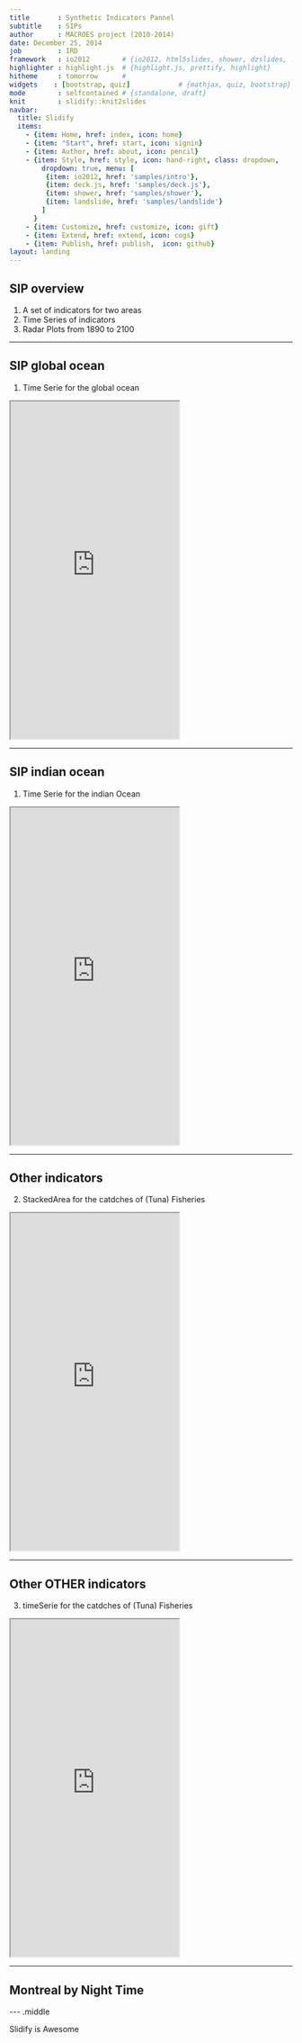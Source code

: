 ```yaml
---
title       : Synthetic Indicators Pannel
subtitle    : SIPs
author      : MACROES project (2010-2014)
date: December 25, 2014
job         : IRD
framework   : io2012        # {io2012, html5slides, shower, dzslides, ...}
highlighter : highlight.js  # {highlight.js, prettify, highlight}
hitheme     : tomorrow      #   
widgets    : [bootstrap, quiz]            # {mathjax, quiz, bootstrap}
mode        : selfcontained # {standalone, draft}
knit        : slidify::knit2slides
navbar:
  title: Slidify
  items: 
    - {item: Home, href: index, icon: home}
    - {item: "Start", href: start, icon: signin}
    - {item: Author, href: about, icon: pencil}
    - {item: Style, href: style, icon: hand-right, class: dropdown, 
        dropdown: true, menu: [
         {item: io2012, href: 'samples/intro'},
         {item: deck.js, href: 'samples/deck.js'},
         {item: shower, href: 'samples/shower'},
         {item: landslide, href: 'samples/landslide'}
        ]
      }
    - {item: Customize, href: customize, icon: gift}
    - {item: Extend, href: extend, icon: cogs}
    - {item: Publish, href: publish,  icon: github}
layout: landing
---
```


## SIP overview

1. A set of indicators for two areas
2. Time Series of indicators
3. Radar Plots from 1890 to 2100

---

## SIP global ocean

1. Time Serie for the global ocean

 <iframe src = 'http://mdst-macroes.ird.fr/tmp/Radar_plot_and_temporal_series/default/cdn/SIP/SIPSeriePlot_All%20Oceans_10.html' height='600px'></iframe>



--- 
## SIP indian ocean

1. Time Serie for the indian Ocean

 <iframe src = 'http://mdst-macroes.ird.fr/tmp/Radar_plot_and_temporal_series/default/cdn/SIP/SIPSeriePlot_Indian%20Ocean_10.html' height='600px'></iframe>



--- 
## Other indicators

2. StackedArea for the catdches of (Tuna) Fisheries

 <iframe src = 'http://mdst-macroes.ird.fr/tmp/SpeciesByOcean/default/I1_Thunnus_albacares_NVD3bis.html' height='600px'></iframe>

--- 
## Other OTHER indicators

3. timeSerie for the catdches of (Tuna) Fisheries

 <iframe src = 'http://mdst-macroes.ird.fr/tmp/SpeciesByOcean/cdn/I1_Thunnus_alalunga_Rickshaw.html' height='600px'></iframe>
 
  
---

## Montreal by Night Time


--- .middle 

 Slidify is Awesome
